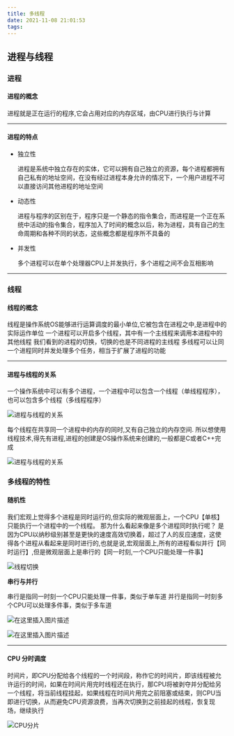 ```yaml
---
title: 多线程
date: 2021-11-08 21:01:53
tags:
---
```






## 进程与线程

### 进程

#### 进程的概念



进程就是正在运行的程序,它会占用对应的内存区域，由CPU进行执行与计算



------

#### 进程的特点



* 独立性

  进程是系统中独立存在的实体，它可以拥有自己独立的资源，每个进程都拥有自己私有的地址空间，在没有经过进程本身允许的情况下，一个用户进程不可以直接访问其他进程的地址空间

* 动态性

  进程与程序的区别在于，程序只是一个静态的指令集合，而进程是一个正在系统中活动的指令集合，程序加入了时间的概念以后，称为进程，具有自己的生命周期和各种不同的状态，这些概念都是程序所不具备的

* 并发性

  多个进程可以在单个处理器CPU上并发执行，多个进程之间不会互相影响



------

### 线程

#### 线程的概念



线程是操作系统OS能够进行运算调度的最小单位,它被包含在进程之中,是进程中的实际运作单位
 一个进程可以开启多个线程，其中有一个主线程来调用本进程中的其他线程
 我们看到的进程的切换，切换的也是不同进程的主线程
 多线程可以让同一个进程同时并发处理多个任务，相当于扩展了进程的功能



------

#### 进程与线程的关系



一个操作系统中可以有多个进程，一个进程中可以包含一个线程（单线程程序），也可以包含多个线程（多线程程序）

![进程与线程的关系](https://img-blog.csdnimg.cn/20210317231249749.png?x-oss-process=image/watermark,type_ZmFuZ3poZW5naGVpdGk,shadow_10,text_aHR0cHM6Ly9ibG9nLmNzZG4ubmV0L3dlaXhpbl80Mzg4NDIzNA==,size_16,color_FFFFFF,t_70)



每个线程在共享同一个进程中的内存的同时,又有自己独立的内存空间.
 所以想使用线程技术,得先有进程,进程的创建是OS操作系统来创建的,一般都是C或者C++完成



![进程与线程的关系](https://img-blog.csdnimg.cn/20210317231707165.png?x-oss-process=image/watermark,type_ZmFuZ3poZW5naGVpdGk,shadow_10,text_aHR0cHM6Ly9ibG9nLmNzZG4ubmV0L3dlaXhpbl80Mzg4NDIzNA==,size_16,color_FFFFFF,t_70)



### 多线程的特性

#### 随机性



我们宏观上觉得多个进程是同时运行的,但实际的微观层面上，一个CPU【单核】只能执行一个进程中的一个线程。
那为什么看起来像是多个进程同时执行呢？
是因为CPU以纳秒级别甚至是更快的速度高效切换着，超过了人的反应速度，这使得各个进程从看起来是同时进行的,也就是说,宏观层面上,所有的进程看似并行【同时运行】,但是微观层面上是串行的【同一时刻,一个CPU只能处理一件事】

![线程切换](https://img-blog.csdnimg.cn/20210317231806318.png?x-oss-process=image/watermark,type_ZmFuZ3poZW5naGVpdGk,shadow_10,text_aHR0cHM6Ly9ibG9nLmNzZG4ubmV0L3dlaXhpbl80Mzg4NDIzNA==,size_16,color_FFFFFF,t_70)



**串行与并行**

串行是指同一时刻一个CPU只能处理一件事，类似于单车道
并行是指同一时刻多个CPU可以处理多件事，类似于多车道

![在这里插入图片描述](https://img-blog.csdnimg.cn/f7228c53c50b46d0ae132bc30cadad7c.png?x-oss-process=image/watermark,type_ZHJvaWRzYW5zZmFsbGJhY2s,shadow_50,text_Q1NETiBA56iL5bqP5aqbIOazoeazoQ==,size_20,color_FFFFFF,t_70,g_se,x_16)

![在这里插入图片描述](https://img-blog.csdnimg.cn/0c08ef4ce38c4fbdb79f7c35918a8fbf.png?x-oss-process=image/watermark,type_ZHJvaWRzYW5zZmFsbGJhY2s,shadow_50,text_Q1NETiBA56iL5bqP5aqbIOazoeazoQ==,size_19,color_FFFFFF,t_70,g_se,x_16)



------

#### CPU 分时调度



时间片，即CPU分配给各个线程的一个时间段，称作它的时间片，即该线程被允许运行的时间，如果在时间片用完时线程还在执行，那CPU将被剥夺并分配给另一个线程，将当前线程挂起，如果线程在时间片用完之前阻塞或结束，则CPU当即进行切换，从而避免CPU资源浪费，当再次切换到之前挂起的线程，恢复现场，继续执行

![CPU分片](https://img-blog.csdnimg.cn/20210322132231224.png?x-oss-process=image/watermark,type_ZmFuZ3poZW5naGVpdGk,shadow_10,text_aHR0cHM6Ly9ibG9nLmNzZG4ubmV0L3dlaXhpbl80Mzg4NDIzNA==,size_16,color_FFFFFF,t_70)
